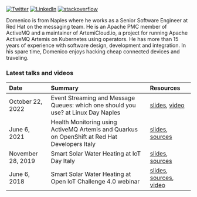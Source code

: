 [![Twitter](https://img.shields.io/badge/Twitter-1DA1F2?style=flat&logo=Twitter&logoColor=white&link=https://twitter.com/bruscinodf)](https://twitter.com/bruscinodf)
[![LinkedIn](https://img.shields.io/badge/LinkedIn-0077B5?style=flat&logo=LinkedIn&logoColor=white&link=https://www.linkedin.com/in/domenico-francesco-bruscino/)](https://www.linkedin.com/in/domenico-francesco-bruscino/)
[![stackoverflow](https://img.shields.io/static/v1?style=flat-square&logo=stackoverflow&label=&message=StackOverflow&color=5b5b5b&labelColor=5b5b5b)](https://stackoverflow.com/users/6982270/domenico-francesco-bruscino)

Domenico is from Naples where he works as a Senior Software Engineer at Red Hat on the messaging team. He is an Apache PMC member of ActiveMQ and a maintainer of ArtemiCloud.io, a project for running Apache ActiveMQ Artemis on Kubernetes using operators. He has more than 15 years of experience with software design, development and integration. In his spare time, Domenico enjoys hacking cheap connected devices and traveling.

### Latest talks and videos

| Date | Summary | Resources |
| :--- | :--- | :--- |
| October 22, 2022 | Event Streaming and Message Queues: which one should you use? at Linux Day Naples | [slides](resources/event-streaming-and-message-queues-slides.pdf), [video](https://www.youtube.com/watch?v=tdDQIadbS6Y) |
| June 6, 2021 | Health Monitoring using ActiveMQ Artemis and Quarkus on OpenShift at Red Hat Developers Italy | [slides](resources/health-monitoring-slides.pdf), [sources](https://github.com/brusdev/health-monitoring) |
| November 28, 2019 | Smart Solar Water Heating at IoT Day Italy | [slides](resources/smart-solar-water-heating-slides.pdf), [sources](https://github.com/brusdev/smart-solar-heating-system) |
| June 6, 2018 | Smart Solar Water Heating at Open IoT Challenge 4.0 webinar | [slides](resources/smart-solar-water-heating-slides.pdf), [sources](https://github.com/brusdev/smart-solar-heating-system), [video](https://www.youtube.com/watch?v=uMJmkAaWOW0) |
